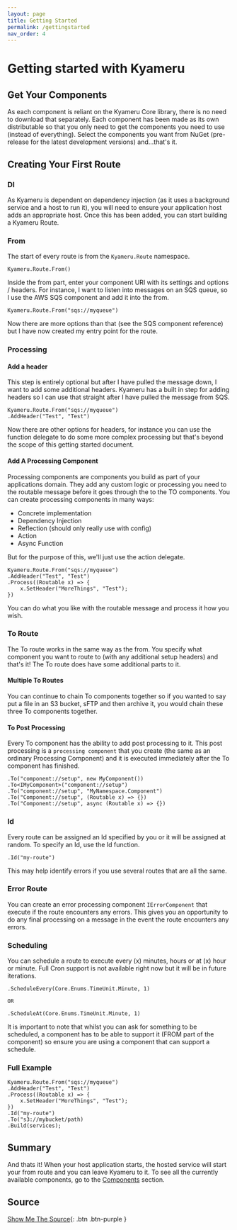 ```yaml
---
layout: page
title: Getting Started
permalink: /gettingstarted
nav_order: 4
---
```


# Getting started with Kyameru

## Get Your Components

As each component is reliant on the Kyameru Core library, there is no need to download that separately. Each component has been made as its own distributable so that you only need to get the components you need to use (instead of everything).
Select the components you want from NuGet (pre-release for the latest development versions) and...that's it.

## Creating Your First Route
### DI

As Kyameru is dependent on dependency injection (as it uses a background service and a host to run it), you will need to ensure your application host adds an appropriate host. Once this has been added, you can start building a Kyameru Route.

### From

The start of every route is from the `Kyameru.Route` namespace.

```
Kyameru.Route.From()
```

Inside the from part, enter your component URI with its settings and options / headers. For instance, I want to listen into messages on an SQS queue, so I use the AWS SQS component and add it into the from.

```
Kyameru.Route.From("sqs://myqueue")
```

Now there are more options than that (see the SQS component reference) but I have now created my entry point for the route.

### Processing
#### Add a header

This step is entirely optional but after I have pulled the message down, I want to add some additional headers. Kyameru has a built in step for adding headers so I can use that straight after I have pulled the message from SQS.

```
Kyameru.Route.From("sqs://myqueue")
.AddHeader("Test", "Test")
```

Now there are other options for headers, for instance you can use the function delegate to do some more complex processing but that's beyond the scope of this getting started document.

#### Add A Processing Component

Processing components are components you build as part of your applications domain. They add any custom logic or processing you need to the routable message before it goes through the to the TO components. You can create processing components in many ways:

- Concrete implementation
- Dependency Injection
- Reflection (should only really use with config)
- Action
- Async Function

But for the purpose of this, we'll just use the action delegate.

```
Kyameru.Route.From("sqs://myqueue")
.AddHeader("Test", "Test")
.Process((Routable x) => {
    x.SetHeader("MoreThings", "Test");
})
```
You can do what you like with the routable message and process it how you wish.

### To Route

The To route works in the same way as the from. You specify what component you want to route to (with any additional setup headers) and that's it!
The To route does have some additional parts to it.

#### Multiple To Routes

You can continue to chain To components together so if you wanted to say put a file in an S3 bucket, sFTP and then archive it, you would chain these three To components together.

#### To Post Processing

Every To component has the ability to add post processing to it. This post processing is a `processing component` that you create (the same as an ordinary Processing Component) and it is executed immediately after the To component has finished.

```
.To("component://setup", new MyComponent())
.To<IMyComponent>("component://setup")
.To("component://setup", "MyNamespace.Component")
.To("Component://setup", (Routable x) => {})
.To("Component://setup", async (Routable x) => {})
```

### Id

Every route can be assigned an Id specified by you or it will be assigned at random. To specify an Id, use the Id function.

```
.Id("my-route")
```

This may help identify errors if you use several routes that are all the same.

### Error Route

You can create an error processing component `IErrorComponent` that execute if the route encounters any errors. This gives you an opportunity to do any final processing on a message in the event the route encounters any errors.

### Scheduling

You can schedule a route to execute every (x) minutes, hours or at (x) hour or minute. Full Cron support is not available right now but it will be in future iterations.

```
.ScheduleEvery(Core.Enums.TimeUnit.Minute, 1)

OR

.ScheduleAt(Core.Enums.TimeUnit.Minute, 1)
```

It is important to note that whilst you can ask for something to be scheduled, a component has to be able to support it (FROM part of the component) so ensure you are using a component that can support a schedule.

### Full Example

```
Kyameru.Route.From("sqs://myqueue")
.AddHeader("Test", "Test")
.Process((Routable x) => {
    x.SetHeader("MoreThings", "Test");
})
.Id("my-route")
.To("s3://mybucket/path)
.Build(services);
```

## Summary

And thats it! When your host application starts, the hosted service will start your from route and you can leave Kyameru to it.
To see all the currently available components, go to the [Components](components) section.

## Source

[Show Me The Source](https://github.com/djsuperchief/Kyameru){: .btn .btn-purple }